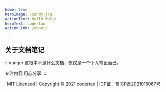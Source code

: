 ```yaml
---
home: true
heroImage: /sandy.jpg
actionText: Hello World
heroText: codertao
actionLink: /about/
---
```


## 关于~~文档~~笔记

:::danger
这根本不是什么文档，仅仅是一个个人笔记而已。

专注内容,用心分享.
:::

<p style="text-align:center;">MIT Licensed | Copyright © 2021 codertao | ICP证：<a href="http://www.beian.miit.gov.cn" target="_blank" rel="noopener noreferrer">蜀ICP备2021015067号</a></p>
